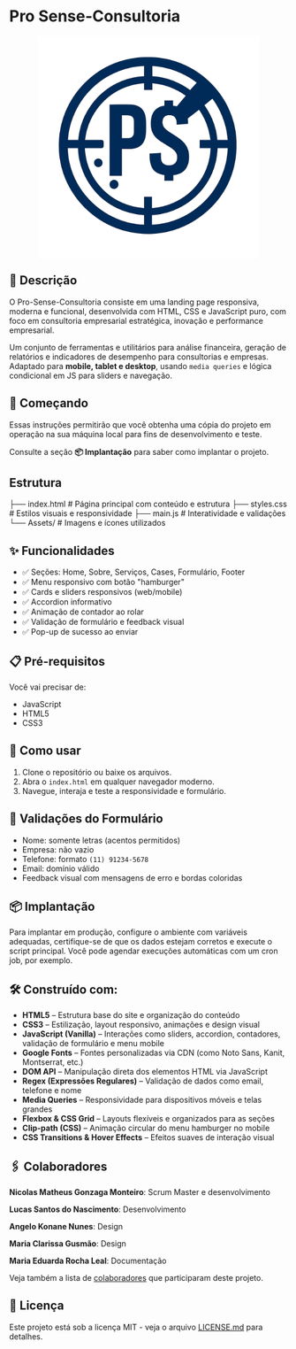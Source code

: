 # Pro Sense-Consultoria
<img src="Assets/logo-pro_sense.png" alt="Preview do site" width="400" height="400" style="display: block; margin: auto;"/>

## 📘 Descrição
O Pro-Sense-Consultoria consiste em uma landing page responsiva, moderna e funcional, desenvolvida com HTML, CSS e JavaScript puro, com foco em consultoria empresarial estratégica, inovação e performance empresarial.

Um conjunto de ferramentas e utilitários para análise financeira, geração de relatórios e indicadores de desempenho para consultorias e empresas. Adaptado para **mobile, tablet e desktop**, usando `media queries` e lógica condicional em JS para sliders e navegação.

## 🚀 Começando
Essas instruções permitirão que você obtenha uma cópia do projeto em operação na sua máquina local para fins de desenvolvimento e teste.

Consulte a seção **📦 Implantação** para saber como implantar o projeto.

## Estrutura

├── index.html # Página principal com conteúdo e estrutura
├── styles.css # Estilos visuais e responsividade
├── main.js # Interatividade e validações
└── Assets/ # Imagens e ícones utilizados

## ✨ Funcionalidades

- ✅ Seções: Home, Sobre, Serviços, Cases, Formulário, Footer
- ✅ Menu responsivo com botão "hamburger"
- ✅ Cards e sliders responsivos (web/mobile)
- ✅ Accordion informativo
- ✅ Animação de contador ao rolar
- ✅ Validação de formulário e feedback visual
- ✅ Pop-up de sucesso ao enviar

## 📋 Pré-requisitos
Você vai precisar de:

- JavaScript
- HTML5
- CSS3

## 🚀 Como usar

1. Clone o repositório ou baixe os arquivos.
2. Abra o `index.html` em qualquer navegador moderno.
3. Navegue, interaja e teste a responsividade e formulário.

## 🧪 Validações do Formulário

- Nome: somente letras (acentos permitidos)
- Empresa: não vazio
- Telefone: formato `(11) 91234-5678`
- Email: domínio válido
- Feedback visual com mensagens de erro e bordas coloridas

## 📦 Implantação
Para implantar em produção, configure o ambiente com variáveis adequadas, certifique-se de que os dados estejam corretos e execute o script principal. Você pode agendar execuções automáticas com um cron job, por exemplo.

## 🛠️ Construído com:

- **HTML5** – Estrutura base do site e organização do conteúdo
- **CSS3** – Estilização, layout responsivo, animações e design visual
- **JavaScript (Vanilla)** – Interações como sliders, accordion, contadores, validação de formulário e menu mobile
- **Google Fonts** – Fontes personalizadas via CDN (como Noto Sans, Kanit, Montserrat, etc.)
- **DOM API** – Manipulação direta dos elementos HTML via JavaScript
- **Regex (Expressões Regulares)** – Validação de dados como email, telefone e nome
- **Media Queries** – Responsividade para dispositivos móveis e telas grandes
- **Flexbox & CSS Grid** – Layouts flexíveis e organizados para as seções
- **Clip-path (CSS)** – Animação circular do menu hamburger no mobile
- **CSS Transitions & Hover Effects** – Efeitos suaves de interação visual

## 🖇️ Colaboradores
**Nicolas Matheus Gonzaga Monteiro**: Scrum Master e desenvolvimento

**Lucas Santos do Nascimento**: Desenvolvimento

**Angelo Konane Nunes**: Design 

**Maria Clarissa Gusmão**: Design

**Maria Eduarda Rocha Leal**: Documentação

Veja também a lista de [colaboradores](https://github.com/LucaSs55/Pro-Sense-Consultoria/graphs/contributors) que participaram deste projeto.

## 📄 Licença
Este projeto está sob a licença MIT - veja o arquivo [LICENSE.md](LICENSE.md) para detalhes.
